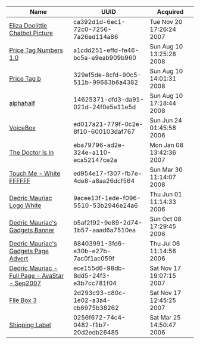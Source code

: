 | Name | UUID | Acquired |
| --- | --- | --- |
| [Eliza Doolittle Chatbot Picture](./Eliza%20Doolittle%20Chatbot%20Picture.png) | ca392d1d-6ec1-72c0-7256-7a26ed114a86 | Tue Nov 20 17:26:24 2007 |
| [Price Tag Numbers 1.0](./Price%20Tag%20Numbers%201.0.png) | a1cdd251-effd-fe46-bc5a-e9eab909b960 | Sun Aug 10 13:25:28 2008 |
| [Price Tag b](./Price%20Tag%20b.png) | 329ef5de-8cfd-90c5-511b-99683b6a4382 | Sun Aug 10 14:01:31 2008 |
| [alphahalf](./alphahalf.png) | 14625371-dfd3-da91-021d-24f0e5e11e5d | Sun Aug 10 17:18:44 2008 |
| [VoiceBox](./VoiceBox.png) | ed017a21-779f-0c2e-8f10-600103daf767 | Sun Jun 24 01:45:58 2006 |
| [The Doctor Is In](./The%20Doctor%20Is%20In.png) | eba79796-ad2e-324e-a110-eca52147ce2a | Mon Jan 08 13:42:36 2007 |
| [Touch Me - White FFFFFF](./Touch%20Me%20-%20White%20FFFFFF.png) | ed954e17-f307-fb7e-4de8-a8aa26dcf564 | Sun Mar 30 11:14:07 2008 |
| [Dedric Mauriac Logo White](./Dedric%20Mauriac%20Logo%20White.png) | 9acee13f-1ede-f096-5510-53b2946e24a6 | Thu Jun 01 11:14:33 2006 |
| [Dedric Mauriac's Gadgets Banner](./Dedric%20Mauriac's%20Gadgets%20Banner.png) | b5af2f92-9e89-2d74-1b57-aaad6a7510ea | Sun Oct 08 17:29:45 2006 |
| [Dedric Mauriac's Gadgets Page Advert](./Dedric%20Mauriac's%20Gadgets%20Page%20Advert.png) | 68403991-3fd6-e30b-e27b-7ac0f1ac059f | Thu Jul 06 11:14:56 2006 |
| [Dedric Mauriac - Full Page - AvaStar - Sep2007](./Dedric%20Mauriac%20-%20Full%20Page%20-%20AvaStar%20-%20Sep2007.png) | ece155d6-98db-8dd5-24f3-e3b7cc781f04 | Sat Nov 17 19:07:15 2007 |
| [File Box 3](./File%20Box%203.png) | 2d293c93-c80c-1e02-a3a4-cb6975b38262 | Sat Nov 17 12:45:25 2007 |
| [Shipping Label](./Shipping%20Label.png) | 0256f672-74c4-0482-f1b7-20d2edb26485 | Sat Mar 25 14:50:47 2006 |
